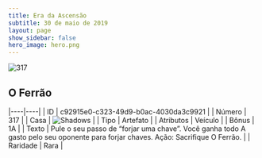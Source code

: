 ```yaml
---
title: Era da Ascensão
subtitle: 30 de maio de 2019
layout: page
show_sidebar: false
hero_image: hero.png
---
```


![317](https://cdn.keyforgegame.com/media/card_front/pt/435_317_738QWJ9W84Q3_pt.png)

## O Ferrão

|----|----|
| ID | c92915e0-c323-49d9-b0ac-4030da3c9921 |
| Número | 317 |
| Casa | ![Shadows](https://archonarcana.com/images/thumb/e/ee/Shadows.png/22px-Shadows.png "Sombras") |
| Tipo | Artefato |
| Atributos | Veículo |
| Bônus | 1A |
| Texto | Pule o seu passo de “forjar uma chave”. Você ganha todo A gasto pelo seu oponente para forjar chaves. Ação: Sacrifique O Ferrão. |
| Raridade | Rara |
